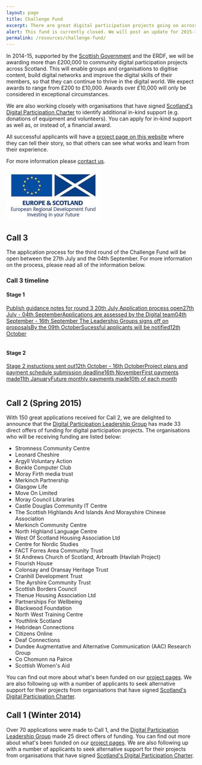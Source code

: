 ```yaml
---
layout: page
title: Challenge Fund
excerpt: There are great digital participation projects going on across Scotland. We want to support existing projects to do more, and encourage new projects to get started.
alert: This fund is currently closed. We will post an update for 2015-16 as soon as possible. If you would like to see a list of successful Challenge Fund organisations please scroll down. 
permalink: /resources/challenge-fund/
---
```



In 2014-15, supported by the [Scottish Government](http://www.gov.scot) and the ERDF, we will be awarding more than £200,000 to community digital participation projects across Scotland. This will enable groups and organisations to digitise content, build digital networks and improve the digital skills of their members, so that they can continue to thrive in the digital world. We expect awards to range from £200 to £10,000. Awards over £10,000 will only be considered in exceptional circumstances.

We are also working closely with organisations that have signed [Scotland's Digital Participation Charter](/charter/) to identify additional in-kind support (e.g. donations of equipment and volunteers). You can apply for in-kind support as well as, or instead of, a financial award.

All successful applicants will have a [project page on this website](/projects/) where they can tell their story, so that others can see what works and learn from their experience.

For more information please [contact us](/contact/).

![ERDF](/images/erdf.jpg)

## Call 3 

The application process for the third round of the Challenge Fund will be open between the 27th July and the 04th September.  For more information on the process, please read all of the information below.

### Call 3 timeline

#### Stage 1

<div class="row">
<table class="table table-bordered">
  <a href="#" class="list-group-item active col-xs-6">
    Publish guidance notes for round 3
  </a>
  <a href="#" class="list-group-item active col-xs-4">
    20th July
  </a>
  <a href="#" class="list-group-item col-xs-6">Application process open</a>
  <a href="#" class="list-group-item col-xs-4">27th July - 04th September</a>
  <a href="#" class="list-group-item col-xs-6">Applications are assessed by the Digital team</a>
  <a href="#" class="list-group-item col-xs-4">04th September - 16th September </a>
  <a href="#" class="list-group-item col-xs-6">The Leadership Groups signs off on proposals</a>
  <a href="#" class="list-group-item col-xs-4">By the 09th October</a>
  <a href="#" class="list-group-item col-xs-6">Sucessful applicants will be notified</a>
  <a href="#" class="list-group-item col-xs-4">12th October</a>
</div>
</div>
</table>

#### Stage 2

<div class="row">
<table class="table table-bordered">
  <a href="#" class="list-group-item col-xs-6">Stage 2 instuctions sent out</a>
  <a href="#" class="list-group-item col-xs-4">12th October - 16th October</a>
  <a href="#" class="list-group-item col-xs-6">Project plans and payment schedule submission deadline</a>
  <a href="#" class="list-group-item col-xs-4">16th November</a>
  <a href="#" class="list-group-item col-xs-6">First payments made</a>
  <a href="#" class="list-group-item col-xs-4">11th January</a>
  <a href="#" class="list-group-item col-xs-6">Future monthly payments made</a>
  <a href="#" class="list-group-item col-xs-4">10th of each month</a>
</div>
</div>
</table>


## Call 2 (Spring 2015) 

With 150 great applications received for Call 2, we are delighted to announce that the [Digital Participation Leadership Group](/about/) has made 33 direct offers of funding for digital participation projects. The organisations who will be receiving funding are listed below:

* Stromness Community Centre
* Leonard Cheshire
* Argyll Voluntary Action
* Bonkle Computer Club
* Moray Firth media trust
* Merkinch Partnership
* Glasgow Life
* Move On Limited
* Moray Council Libraries
* Castle Douglas Community IT Centre
* The Scottish Highlands And Islands And Morayshire Chinese Association
* Merkinch Community Centre
* North Highland Language Centre
* West Of Scotland Housing Association Ltd
* Centre for Nordic Studies
* FACT Forres Area Community Trust
* St Andrews Church of Scotland, Arbroath (Havilah Project)
* Flourish House
* Colonsay and Oransay Heritage Trust
* Cranhill Development Trust
* The Ayrshire Community Trust
* Scottish Borders Council
* Thenue Housing Association Ltd
* Partnerships For Wellbeing
* Blackwood Foundation
* North West Training Centre
* Youthlink Scotland
* Hebridean Connections
* Citizens Online
* Deaf Connections
* Dundee Augmentative and Alternative Communication (AAC) Research Group
* Co Chomunn na Pairce
* Scottish Women's Aid

You can find out more about what's been funded on our [project pages](/projects/). We are also following up with a number of applicants to seek alternative support for their projects from organisations that have signed [Scotland's Digital Participation Charter](/charter/). 



## Call 1 (Winter 2014)

Over 70 applications were made to Call 1, and the [Digital Participation Leadership Group](/about/) made 25 direct offers of funding. You can find out more about what's been funded on our [project pages](/projects/). We are also following up with a number of applicants to seek alternative support for their projects from organisations that have signed [Scotland's Digital Participation Charter](/charter/).
